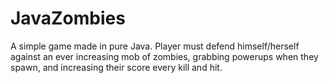 # JavaZombies
A simple game made in pure Java. Player must defend himself/herself against an ever increasing mob of zombies, grabbing powerups when they spawn, and increasing their score every kill and hit.
